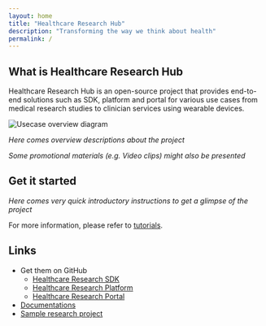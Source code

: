 ```yaml
---
layout: home
title: "Healthcare Research Hub"
description: "Transforming the way we think about health"
permalink: /
---
```


## What is Healthcare Research Hub

Healthcare Research Hub is an open-source project that provides end-to-end solutions
such as SDK, platform and portal for various use cases
from medical research studies to clinician services using wearable devices.

![Usecase overview diagram](images/overview.png)

*Here comes overview descriptions about the project*

*Some promotional materials (e.g. Video clips) might also be presented*

## Get it started

*Here comes very quick introductory instructions to get a glimpse of the project*

For more information, please refer to [tutorials](TUTORIAL.md).

## Links

* Get them on GitHub
  * [Healthcare Research SDK](https://github.com/HealthcareResearchHub/research-sdk)
  * [Healthcare Research Platform](https://github.com/HealthcareResearchHub/research-platform)
  * [Healthcare Research Portal](https://github.com/HealthcareResearchHub/research-portal)
* [Documentations](DOCUMENTATION.md)
* [Sample research project](https://github.com/HealthcareResearchHub/sample-research)
